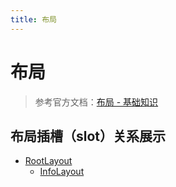```yaml
---
title: 布局
---
```


# 布局

> 参考官方文档：[布局 - 基础知识](https://docs.astro.build/zh-cn/basics/layouts/)

## 布局插槽（slot）关系展示

- [RootLayout](../../demo/RootLayoutSlot)
  + [InfoLayout](../../demo/InfoLayoutSlot)
